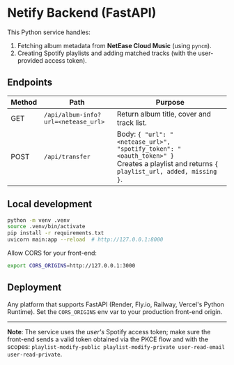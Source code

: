 # Netify Backend (FastAPI)

This Python service handles:

1. Fetching album metadata from **NetEase Cloud Music** (using `pyncm`).
2. Creating Spotify playlists and adding matched tracks (with the user-provided access token).

## Endpoints

| Method | Path             | Purpose                              |
|--------|------------------|--------------------------------------|
| GET    | `/api/album-info?url=<netease_url>` | Return album title, cover and track list.
| POST   | `/api/transfer`  | Body: `{ "url": "<netease_url>", "spotify_token": "<oauth_token>" }`<br>Creates a playlist and returns `{ playlist_url, added, missing }`.

## Local development

```bash
python -m venv .venv
source .venv/bin/activate
pip install -r requirements.txt
uvicorn main:app --reload  # http://127.0.0.1:8000
```

Allow CORS for your front-end:

```bash
export CORS_ORIGINS=http://127.0.0.1:3000
```

## Deployment

Any platform that supports FastAPI (Render, Fly.io, Railway, Vercel's Python
Runtime).  Set the `CORS_ORIGINS` env var to your production front-end origin.  

---
**Note**: The service uses the *user's* Spotify access token; make sure the
front-end sends a valid token obtained via the PKCE flow and with the scopes:
`playlist-modify-public playlist-modify-private user-read-email user-read-private`. 